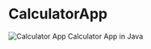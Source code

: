 # CalculatorApp

![Calculator App](https://github.com/thevishalsaini/CalculatorApp/assets/98593068/3f5cc804-8eb8-481b-a749-39291760e498)
Calculator App in Java
